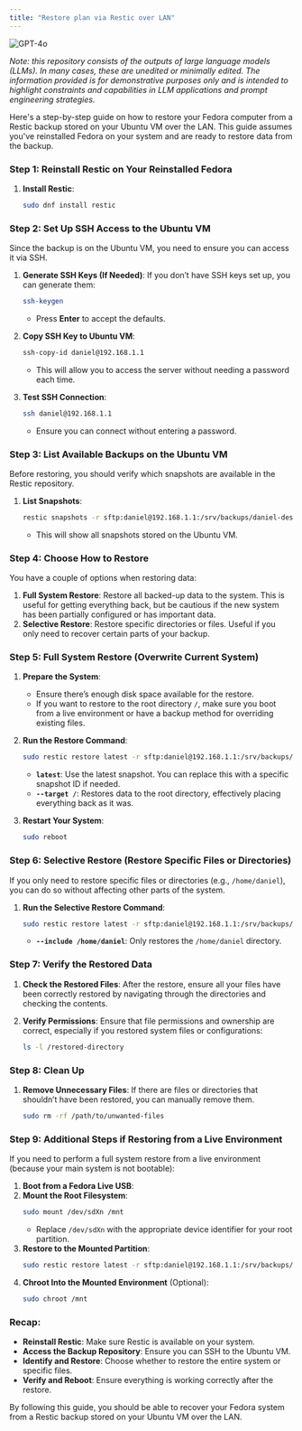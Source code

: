 ```yaml
---
title: "Restore plan via Restic over LAN"
---
```

![GPT-4o](https://img.shields.io/badge/GPT--4o-3333FF?style=for-the-badge&logo=openai&logoColor=white)



*Note: this repository consists of the outputs of large language models (LLMs). In many cases, these are unedited or minimally edited. The information provided is for demonstrative purposes only and is intended to highlight constraints and capabilities in LLM applications and prompt engineering strategies.*


Here's a step-by-step guide on how to restore your Fedora computer from a Restic backup stored on your Ubuntu VM over the LAN. This guide assumes you've reinstalled Fedora on your system and are ready to restore data from the backup.

### Step 1: Reinstall Restic on Your Reinstalled Fedora
1. **Install Restic**:
   ```bash
   sudo dnf install restic
   ```

### Step 2: Set Up SSH Access to the Ubuntu VM
Since the backup is on the Ubuntu VM, you need to ensure you can access it via SSH.

1. **Generate SSH Keys (If Needed)**:
   If you don’t have SSH keys set up, you can generate them:
   ```bash
   ssh-keygen
   ```
   - Press **Enter** to accept the defaults.

2. **Copy SSH Key to Ubuntu VM**:
   ```bash
   ssh-copy-id daniel@192.168.1.1
   ```
   - This will allow you to access the server without needing a password each time.

3. **Test SSH Connection**:
   ```bash
   ssh daniel@192.168.1.1
   ```
   - Ensure you can connect without entering a password.

### Step 3: List Available Backups on the Ubuntu VM
Before restoring, you should verify which snapshots are available in the Restic repository.

1. **List Snapshots**:
   ```bash
   restic snapshots -r sftp:daniel@192.168.1.1:/srv/backups/daniel-desktop
   ```
   - This will show all snapshots stored on the Ubuntu VM.

### Step 4: Choose How to Restore
You have a couple of options when restoring data:
1. **Full System Restore**: Restore all backed-up data to the system. This is useful for getting everything back, but be cautious if the new system has been partially configured or has important data.
2. **Selective Restore**: Restore specific directories or files. Useful if you only need to recover certain parts of your backup.

### Step 5: Full System Restore (Overwrite Current System)
1. **Prepare the System**:
   - Ensure there’s enough disk space available for the restore.
   - If you want to restore to the root directory `/`, make sure you boot from a live environment or have a backup method for overriding existing files.

2. **Run the Restore Command**:
   ```bash
   sudo restic restore latest -r sftp:daniel@192.168.1.1:/srv/backups/daniel-desktop --target /
   ```
   - **`latest`**: Use the latest snapshot. You can replace this with a specific snapshot ID if needed.
   - **`--target /`**: Restores data to the root directory, effectively placing everything back as it was.

3. **Restart Your System**:
   ```bash
   sudo reboot
   ```

### Step 6: Selective Restore (Restore Specific Files or Directories)
If you only need to restore specific files or directories (e.g., `/home/daniel`), you can do so without affecting other parts of the system.

1. **Run the Selective Restore Command**:
   ```bash
   sudo restic restore latest -r sftp:daniel@192.168.1.1:/srv/backups/daniel-desktop --target / --include /home/daniel
   ```
   - **`--include /home/daniel`**: Only restores the `/home/daniel` directory.

### Step 7: Verify the Restored Data
1. **Check the Restored Files**:
   After the restore, ensure all your files have been correctly restored by navigating through the directories and checking the contents.

2. **Verify Permissions**:
   Ensure that file permissions and ownership are correct, especially if you restored system files or configurations:
   ```bash
   ls -l /restored-directory
   ```

### Step 8: Clean Up
1. **Remove Unnecessary Files**:
   If there are files or directories that shouldn’t have been restored, you can manually remove them.
   ```bash
   sudo rm -rf /path/to/unwanted-files
   ```

### Step 9: Additional Steps if Restoring from a Live Environment
If you need to perform a full system restore from a live environment (because your main system is not bootable):
1. **Boot from a Fedora Live USB**:
2. **Mount the Root Filesystem**:
   ```bash
   sudo mount /dev/sdXn /mnt
   ```
   - Replace `/dev/sdXn` with the appropriate device identifier for your root partition.
3. **Restore to the Mounted Partition**:
   ```bash
   sudo restic restore latest -r sftp:daniel@192.168.1.1:/srv/backups/daniel-desktop --target /mnt
   ```
4. **Chroot Into the Mounted Environment** (Optional):
   ```bash
   sudo chroot /mnt
   ```

### Recap:
- **Reinstall Restic**: Make sure Restic is available on your system.
- **Access the Backup Repository**: Ensure you can SSH to the Ubuntu VM.
- **Identify and Restore**: Choose whether to restore the entire system or specific files.
- **Verify and Reboot**: Ensure everything is working correctly after the restore.

By following this guide, you should be able to recover your Fedora system from a Restic backup stored on your Ubuntu VM over the LAN.